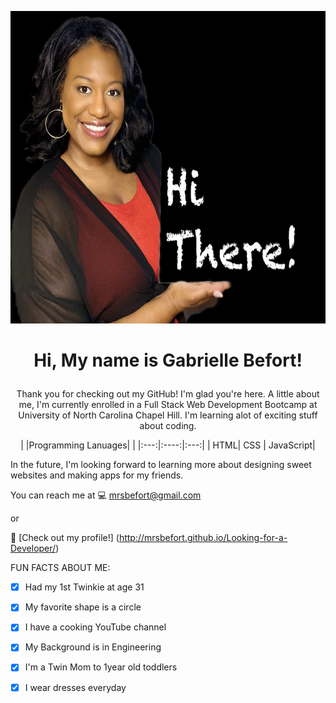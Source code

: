<p align="center">
 <img src="./images/IMG_7855.JPG" width="700" height="500">
</p>


<h1><p align="center"> Hi, My name is Gabrielle Befort!</p></h1>

<p align="center">
Thank you for checking out my GitHub! I'm glad you're here. A little about me, I'm currently enrolled in a Full Stack Web Development Bootcamp at University of North Carolina Chapel Hill. I'm learning alot of exciting stuff about coding. </p>
 
<p align="center">
| |Programming Lanuages| |
|:---:|:----:|:---:|
| HTML| CSS | JavaScript|
</p>



In the future, I'm looking forward to learning more about designing sweet websites and making apps for my friends. 

You can reach me at 💻 mrsbefort@gmail.com 

or 

🔗 [Check out my profile!] (http://mrsbefort.github.io/Looking-for-a-Developer/)


FUN FACTS ABOUT ME:
- [x] Had my 1st Twinkie at age 31 
- [x] My favorite shape is a circle
- [x] I have a cooking YouTube channel 
- [x] My Background is in Engineering
- [x] I'm a Twin Mom to 1year old toddlers
- [x] I wear dresses everyday



